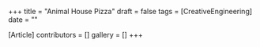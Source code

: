 +++
title = "Animal House Pizza"
draft = false
tags = [CreativeEngineering]
date = ""

[Article]
contributors = []
gallery = []
+++